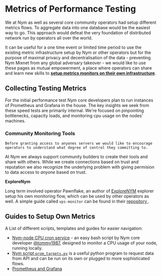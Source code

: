 # Metrics of Performance Testing

We at Nym as well as several core community operators had setup different metrics flows. To aggregate data into one database would be the easiest way to go. This approach would defeat the very foundation of distributed network run by operators all over the world.

It can be useful for a one time event or limited time period to use the existing metric infrastructure setup by Nym or other operators but for the purpose of maximal privacy and decentralisation of the data - preventing Nym Mixnet from any global adversary takeover - we would like to use these pages as mutual empowerment, a place where operators can share and learn new skills to **[setup metrics monitors on their own infrastructure](#guides-to-setup-own-metrics)**.

## Collecting Testing Metrics

For the initial performance test Nym core developers plan to run instances of Prometheus and Grafana in the house. The key insights we seek from these speed tests are primarily internal. We're focused on pinpointing bottlenecks, capacity loads, and monitoring cpu usage on the nodes' machines.

### Community Monitoring Tools

```admonish warning
Before granting access to anyones servers we would like to encourage operators to understand what degree of control they committing to.
```

At Nym we always support community builders to create their tools and share with others. While we create connections based on trust and reputation we also recognize the underlying problem with giving permision to data access to *anyone* based on trust.

**ExploreNym**

Long term involved operator Pawnflake, an author of [ExploreNYM](https://explorenym.net/) explorer setup his own monitoring flow, which can be used by other operators as well. A simple guide called `vps-monitor` can be found in their [repository ](https://github.com/ExploreNYM/vps-monitor).

## Guides to Setup Own Metrics

A List of different scripts, templates and guides for easier navigation:

* [Nym-node CPU cron service](https://gist.github.com/tommyv1987/97e939a7adf491333d686a8eaa68d4bd) - an easy bash script by Nym core developer [@tommy1987](https://gist.github.com/tommyv1987), designed to monitor a CPU usage of your node, running locally.
* [Nym script `prom_targets.py`](https://github.com/nymtech/nym/blob/promethus-is-our-friend/scripts/prom_targets.py) is a useful python program to request data from API and can be run on its own or plugged to more sophisticated flows.
* [Prometheus and Grafana](prometheus-grafana.md)
